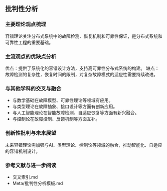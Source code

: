 ## 批判性分析

### 主要理论观点梳理

容错理论关注分布式系统中的故障检测、恢复机制和可靠性保证，是分布式系统和可靠性工程的重要基础。

### 主流观点的优缺点分析

优点：提供了系统化的容错设计方法，支持高可靠性分布式系统的构建。
缺点：故障检测的复杂性，恢复时间的限制，对复杂故障模式的适应性需要持续改进。

### 与其他学科的交叉与融合

- 与数学基础在故障模型、可靠性理论等领域有应用。
- 与类型理论在故障抽象、接口设计等方面有创新应用。
- 与人工智能理论在智能故障检测、自适应恢复等方面有新兴融合。
- 与控制论在故障控制、反馈机制等方面互补。

### 创新性批判与未来展望

未来容错理论需加强与AI、类型理论、控制论等领域的融合，推动智能化、自适应的容错机制设计。

### 参考文献与进一步阅读

- 交叉索引.md
- Meta/批判性分析模板.md
